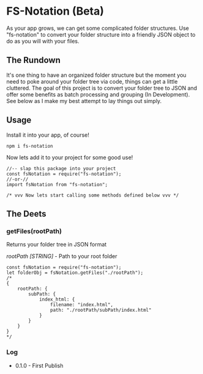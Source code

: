 # FS-Notation (Beta) #
As your app grows, we can get some complicated folder structures. Use "fs-notation" to convert your folder structure into a friendly JSON object to do as you will with your files.

## The Rundown ##
It's one thing to have an organized folder structure but the moment you need to poke around your folder tree via code, things can get a little cluttered. The goal of this project is to convert your folder tree to JSON and offer some benefits as batch processing and grouping (In Development). See below as I make my best attempt to lay things out simply.

## Usage ##
Install it into your app, of course!
```
npm i fs-notation
```
Now lets add it to your project for some good use!
```
//-- slap this package into your project
const fsNotation = require("fs-notation");
//-or-//
import fsNotation from "fs-notation";

/* vvv Now lets start calling some methods defined below vvv */
```

## The Deets ##
### getFiles(rootPath) ###
Returns your folder tree in JSON format

*rootPath [STRING]* - Path to your root folder
```
const fsNotation = require("fs-notation");
let folderObj = fsNotation.getFiles("./rootPath");
/*
{
    rootPath: {
        subPath: {
            index_html: {
                filename: "index.html",
                path: "./rootPath/subPath/index.html"
            }
        }
    }
}
*/
```

### Log ###
- 0.1.0 - First Publish